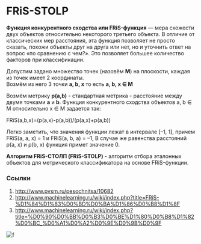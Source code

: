 # FRiS-STOLP

**Функция конкурентного сходства или FRiS-функция** — мера схожести двух объектов относительно некоторого третьего объекта. В отличие от классических мер расстояния, эта функция позволяет не просто сказать, похожи объекты друг на друга или нет, но и уточнить ответ на вопрос «по сравнению с чем?». Это позволяет большее количество факторов при классификации.

Допустим задано множество точек (назовём **M**) на плоскости, каждая из точек имеет 2 координаты.  
Возмём из него 3 точки **a, b, x** то есть **a, b, x ∈ M**

Возмём метрику **p(a,b)** - стандартная метрика - расстояние между двумя точками **a** и **b**. 
Функция конкурентного сходства объектов a, b ∈ M относительно x ∈ M задается так:

FRiS(a,b,x)=(p(a,x)-p(a,b))/(p(a,x)+p(a,b))

Легко заметить, что значения функции лежат в интервале [–1, 1], причем FRiS(a, a, x) = 1 и FRiS(a, b, a) = –1, В случае же равенства расстояний ρ(a, x) и ρ(b, x) функция примет значение 0.


**Алгоритм FRiS-СТОЛП (FRiS-STOLP)** - алгоритм отбора эталонных объектов для метрического классификатора на основе FRiS-функции. 
### Ссылки
1. http://www.pvsm.ru/pesochnitsa/10682
2. http://www.machinelearning.ru/wiki/index.php?title=FRiS-%D1%84%D1%83%D0%BD%D0%BA%D1%86%D0%B8%D1%8F
3. http://www.machinelearning.ru/wiki/index.php?title=%D0%90%D0%BB%D0%B3%D0%BE%D1%80%D0%B8%D1%82%D0%BC_%D0%A1%D0%A2%D0%9E%D0%9B%D0%9F

![f](https://user-images.githubusercontent.com/33224690/34342804-b5261e86-e970-11e7-92d4-6f413effc382.png)
